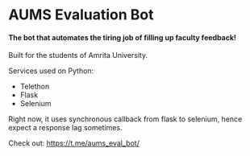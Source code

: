 # AUMS Evaluation Bot

#### The bot that automates the tiring job of filling up faculty feedback!

Built for the students of Amrita University.


Services used on Python:
 - Telethon
 - Flask
 - Selenium

Right now, it uses synchronous callback from flask to selenium, hence expect a response lag sometimes.

Check out:
https://t.me/aums_eval_bot/
